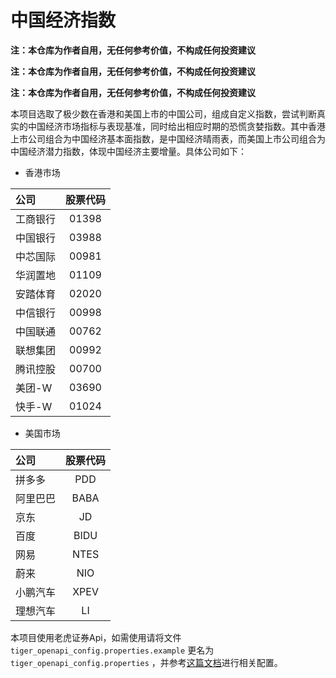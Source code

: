 # 中国经济指数

**注：本仓库为作者自用，无任何参考价值，不构成任何投资建议**

**注：本仓库为作者自用，无任何参考价值，不构成任何投资建议**

**注：本仓库为作者自用，无任何参考价值，不构成任何投资建议**

本项目选取了极少数在香港和美国上市的中国公司，组成自定义指数，尝试判断真实的中国经济市场指标与表现基准，同时给出相应时期的恐慌贪婪指数。其中香港上市公司组合为中国经济基本面指数，是中国经济晴雨表，而美国上市公司组合为中国经济潜力指数，体现中国经济主要增量。具体公司如下：

* 香港市场

|公司|股票代码|
|:---|:---:|
|工商银行|01398|
|中国银行|03988|
|中芯国际|00981|
|华润置地|01109|
|安踏体育|02020|
|中信银行|00998|
|中国联通|00762|
|联想集团|00992|
|腾讯控股|00700|
|美团-W|03690|
|快手-W|01024|

* 美国市场

|公司|股票代码|
|:---|:---:|
|拼多多|PDD|
|阿里巴巴|BABA|
|京东|JD|
|百度|BIDU|
|网易|NTES|
|蔚来|NIO|
|小鹏汽车|XPEV|
|理想汽车|LI|

本项目使用老虎证券Api，如需使用请将文件 `tiger_openapi_config.properties.example` 更名为 `tiger_openapi_config.properties` ，并参考[这篇文档](https://quant.itigerup.com/openapi/zh/python/overview/openWay.html)进行相关配置。
